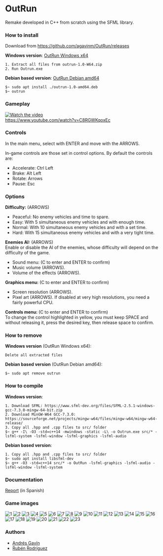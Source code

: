# OutRun  
  
Remake developed in C++ from scratch using the SFML library.  
  
### How to install
Download from https://github.com/agavinm/OutRun/releases  
  
**Windows version**: [OutRun Windows x64](https://github.com/agavinm/OutRun/releases/download/v1.0/outrun-1.0-W64.zip)
<pre><code>1. Extract all files from outrun-1.0-W64.zip
2. Run Outrun.exe
</code></pre>
**Debian based version**: [OutRun Debian amd64](https://github.com/agavinm/OutRun/releases/download/v1.0/outrun-1.0-amd64.deb)
<pre><code>$~ sudo apt install ./outrun-1.0-amd64.deb
$~ outrun
</code></pre>
  
### Gameplay
[![Watch the video](https://img.youtube.com/vi/C8RGWKqoxEc/hqdefault.jpg)](https://www.youtube.com/watch?v=C8RGWKqoxEc)  
https://www.youtube.com/watch?v=C8RGWKqoxEc  
  
### Controls
In the main menu, select with ENTER and move with the ARROWS.  
  
In-game controls are those set in control options. By default the controls are:  
* Accelerate: Ctrl Left  
* Brake: Alt Left  
* Rotate: Arrows  
* Pause: Esc  
  
### Options
**Difficulty:** (ARROWS)  
* Peaceful: No enemy vehicles and time to spare.  
* Easy: With 5 simultaneous enemy vehicles and with enough time.  
* Normal: With 10 simultaneous enemy vehicles and with a set time.  
* Hard: With 15 simultaneous enemy vehicles and with a very tight time.  
  
**Enemies AI:** (ARROWS)  
 Enable or disable the AI of the enemies, whose difficulty will depend on the difficulty of the game.  
* Sound menu: (C to enter and ENTER to confirm)  
* Music volume (ARROWS).  
* Volume of the effects (ARROWS).  
  
**Graphics menu:** (C to enter and ENTER to confirm)  
* Screen resolution (ARROWS).  
* Pixel art (ARROWS). If disabled at very high resolutions, you need a fairly powerful CPU.  
    
**Controls menu:** (C to enter and ENTER to confirm)  
 To change the control highlighted in yellow, you must keep SPACE and without releasing it, press the desired key, then release space to confirm.  
  
### How to remove
**Windows version** (OutRun Windows x64):
<pre><code>Delete all extracted files
</code></pre>
**Debian based version** (OutRun Debian amd64):
<pre><code>$~ sudo apt remove outrun
</code></pre>  
  
### How to compile
**Windows version**:
<pre><code>1. Download SFML: https://www.sfml-dev.org/files/SFML-2.5.1-windows-gcc-7.3.0-mingw-64-bit.zip
2. Download MinGW-W64 GCC-7.3.0: https://sourceforge.net/projects/mingw-w64/files/mingw-w64/mingw-w64-release/
3. Copy all .hpp and .cpp files to src/ folder
$~ g++ -I\<SFMLinclude> -O3 -std=c++14 -mwindows -static -L\<SFMLlib> -o Outrun.exe src/* -lsfml-system -lsfml-window -lsfml-graphics -lsfml-audio
</code></pre>
**Debian based version**:
<pre><code>1. Copy all .hpp and .cpp files to src/ folder
$~ sudo apt install libsfml-dev
$~ g++ -O3 -std=c++14 src/* -o OutRun -lsfml-graphics -lsfml-audio -lsfml-window -lsfml-system
</code></pre>  
  
### Documentation
[Report](https://github.com/agavinm/OutRun/blob/master/doc/Informe.pdf) (in Spanish)
  
### Game images
![1](https://user-images.githubusercontent.com/37375662/83307715-a1203480-a205-11ea-9fc7-a1c30307a542.jpeg)
![2](https://user-images.githubusercontent.com/37375662/83307720-a1b8cb00-a205-11ea-9adb-58e7302b70d8.jpeg)
![3](https://user-images.githubusercontent.com/37375662/83307723-a2516180-a205-11ea-8697-027be4912447.jpeg)
![4](https://user-images.githubusercontent.com/37375662/83307724-a2516180-a205-11ea-95d1-e3e8315b03e8.jpeg)
![5](https://user-images.githubusercontent.com/37375662/83307725-a2e9f800-a205-11ea-9644-305d283fcc6a.jpeg)
![6](https://user-images.githubusercontent.com/37375662/83307727-a2e9f800-a205-11ea-8f7b-8252082f395c.jpeg)
![7](https://user-images.githubusercontent.com/37375662/83307728-a3828e80-a205-11ea-9990-2dc063a153c8.jpeg)
![8](https://user-images.githubusercontent.com/37375662/83307730-a3828e80-a205-11ea-95a1-edb1313abe11.jpeg)
![9](https://user-images.githubusercontent.com/37375662/83307734-a41b2500-a205-11ea-8a19-ec47d84c3cc1.jpeg)
![10](https://user-images.githubusercontent.com/37375662/83307735-a41b2500-a205-11ea-8f69-6dd03be5dd00.jpeg)
![11](https://user-images.githubusercontent.com/37375662/83307737-a41b2500-a205-11ea-9bcc-a1171b6d7a27.jpeg)
![12](https://user-images.githubusercontent.com/37375662/83307739-a4b3bb80-a205-11ea-96bb-bf8223d20d42.jpeg)
![13](https://user-images.githubusercontent.com/37375662/83307740-a4b3bb80-a205-11ea-885b-02d400b3d8e7.jpeg)
![14](https://user-images.githubusercontent.com/37375662/83307742-a54c5200-a205-11ea-85d4-1be52be0c8c5.jpeg)
![15](https://user-images.githubusercontent.com/37375662/83307744-a54c5200-a205-11ea-8d19-a018d90020a4.jpeg)
![16](https://user-images.githubusercontent.com/37375662/83307745-a5e4e880-a205-11ea-9b31-b21433530d0b.jpeg)
![17](https://user-images.githubusercontent.com/37375662/83307747-a5e4e880-a205-11ea-9fcf-521de82f52be.jpeg)
![18](https://user-images.githubusercontent.com/37375662/83307750-a67d7f00-a205-11ea-88e3-aa5d31887d05.jpeg)
![19](https://user-images.githubusercontent.com/37375662/83307752-a67d7f00-a205-11ea-8615-04b3ea1120d2.jpeg)
![20](https://user-images.githubusercontent.com/37375662/83307753-a7161580-a205-11ea-806e-35ec63ddde56.jpeg)
![21](https://user-images.githubusercontent.com/37375662/83307754-a7161580-a205-11ea-9d6e-d8a50189ae52.jpeg)
![22](https://user-images.githubusercontent.com/37375662/83307756-a7aeac00-a205-11ea-9a00-c39b774d0102.jpeg)
![23](https://user-images.githubusercontent.com/37375662/83307757-a7aeac00-a205-11ea-8bae-a4521fbd71de.jpeg)
  
### Authors
* [Andrés Gavín](https://github.com/agavinm)
* [Rubén Rodríguez](https://github.com/ZgzInfinity)
